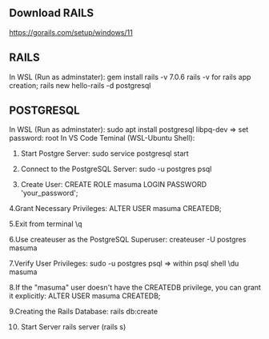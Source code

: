 ## Download RAILS
https://gorails.com/setup/windows/11
## RAILS
In WSL (Run as adminstater):
gem install rails -v 7.0.6
rails -v
for rails app creation;
rails new hello-rails -d postgresql
## POSTGRESQL
In WSL (Run as adminstater):
sudo apt install postgresql libpq-dev
=> set password: root
In VS Code Teminal (WSL-Ubuntu Shell):
1. Start Postgre Server:
sudo service postgresql start

 3. Connect to the PostgreSQL Server:
 sudo -u postgres psql

 5. Create User:
  CREATE ROLE masuma LOGIN PASSWORD 'your_password';

 4.Grant Necessary Privileges:
   ALTER USER masuma CREATEDB;
 
 5.Exit from terminal 
  \q

 6.Use createuser as the PostgreSQL Superuser:
  createuser -U postgres masuma

 7.Verify User Privileges:
  sudo -u postgres psql
 => within psql shell
    \du masuma
 
 8.If the "masuma" user doesn't have the CREATEDB privilege, you can grant it explicitly:
  ALTER USER masuma CREATEDB;
  
 9.Creating the Rails Database:
  rails db:create

 10. Start Server
  rails server (rails s)
